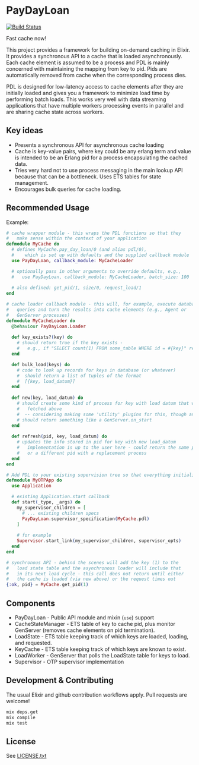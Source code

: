 # PayDayLoan

[![Build Status](https://travis-ci.org/simplifi/pay_day_loan.svg?branch=master)](https://travis-ci.org/simplifi/pay_day_loan)

Fast cache now!

This project provides a framework for building on-demand caching in Elixir. 
It provides a synchronous API to a cache that is loaded asynchronously.
Each cache element is assumed to be a process and PDL is mainly concerned with
maintaining the mapping from key to pid.  Pids are automatically removed from
cache when the corresponding process dies.

PDL is designed for low-latency access to cache elements after they
are initially loaded and gives you a framework to minimize load time
by performing batch loads.  This works very well with data streaming
applications that have multiple workers processing events in parallel
and are sharing cache state across workers.

## Key ideas

* Presents a synchronous API for asynchronous cache loading
* Cache is key-value pairs, where key could be any erlang term and
  value is intended to be an Erlang pid for a process encapsulating the
  cached data.
* Tries very hard not to use process messaging in the main lookup API
  because that can be a bottleneck.  Uses ETS tables for state management.
* Encourages bulk queries for cache loading.
  
## Recommended Usage

Example:

``` elixir
# cache wrapper module - this wraps the PDL functions so that they
#   make sense within the context of your application
defmodule MyCache do
  # defines MyCache.pay_day_loan/0 (and alias pdl/0),
  #    which is set up with defaults and the supplied callback module
  use PayDayLoan, callback_module: MyCacheLoader

  # optionally pass in other arguments to override defaults, e.g.,
  #   use PayDayLoan, callback_module: MyCacheLoader, batch_size: 100
  
  # also defined: get_pid/1, size/0, request_load/1
end

# cache loader callback module - this will, for example, execute database
#   queries and turn the results into cache elements (e.g., Agent or
#   GenServer processes)
defmodule MyCacheLoader do
  @behaviour PayDayLoan.Loader
 
  def key_exists?(key) do
    # should return true if the key exists -
    #   e.g., if "SELECT count(1) FROM some_table WHERE id = #{key}" returns > 0
  end

  def bulk_load(keys) do
    # code to look up records for keys in database (or whatever)
    #  should return a list of tuples of the format
    #  [{key, load_datum}]
  end
  
  def new(key, load_datum) do
    # should create some kind of process for key with load datum that was
    #   fetched above
    #  -- considering making some 'utility' plugins for this, though any pid works
    # should return something like a GenServer.on_start
  end
  
  def refresh(pid, key, load_datum) do
    # updates the info stored in pid for key with new load_datum
    #   implementation is up to the user here - could return the same pid
    #   or a different pid with a replacement process
  end
end

# Add PDL to your existing supervision tree so that everything initializes properly
defmodule MyOTPApp do
  use Application 

  # existing Application.start callback
  def start(_type, _args) do
    my_supervisor_children = [
      # ... existing children specs
      PayDayLoan.supervisor_specification(MyCache.pdl)
    ]
    
    # for example
    Supervisor.start_link(my_supervisor_children, supervisor_opts)
  end
end

# synchronous API - behind the scenes will add the key (1) to the
#   load state table and the asynchronous loader will include that
#   in its next load cycle - this call does not return until either
#   the cache is loaded (via new above) or the request times out
{:ok, pid} = MyCache.get_pid(1)
```

## Components

* PayDayLoan - Public API module and mixin (`use`) support
* CacheStateManager - ETS table of key to cache pid, plus monitor
  GenServer (removes cache elements on pid termination).
* LoadState - ETS table keeping track of which keys are loaded,
  loading, and requested.
* KeyCache - ETS table keeping track of which keys are known to
  exist.
* LoadWorker - GenServer that polls the LoadState table for keys to load.
* Supervisor - OTP supervisor implementation

## Development & Contributing

The usual Elixir and github contribution workflows apply.  Pull requests are welcome!

```bash
mix deps.get
mix compile
mix test
```

## License

See [LICENSE.txt](LICENSE.txt)
